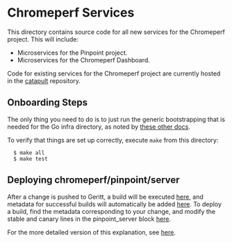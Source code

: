 # Chromeperf Services

This directory contains source code for all new services for the Chromeperf
project. This will include:

-   Microservices for the Pinpoint project.
-   Microservices for the Chromeperf Dashboard.

Code for existing services for the Chromeperf project are currently hosted in
the
[catapult](https://source.chromium.org/chromium/chromium/src/+/master:third_party/catapult/)
repository.

## Onboarding Steps

The only thing you need to do is to just run the generic bootstrapping that is
needed for the Go infra directory, as noted by [these other
docs](https://chromium.googlesource.com/infra/infra//+/HEAD/go/README.md#get-the-code).

To verify that things are set up correctly, execute `make` from this directory:

      $ make all
      $ make test

## Deploying chromeperf/pinpoint/server

After a change is pushed to Geritt, a build will be executed [here](https://ci.chromium.org/p/infra-internal/builders/prod/infra-docker-images-continuous), and metadata for successful builds will automatically be added [here](https://source.corp.google.com/chops_infra_internal/data/k8s/images/gcr.io/chops-public-images-prod/chromeperf/pinpoint_server/). To deploy a build, find the metadata corresponding to your change, and modify the stable and canary lines in the pinpoint_server block [here](https://source.corp.google.com/chops_infra_internal/data/k8s/projects/chromeperf/channels.json).

For the more detailed version of this explanation, see [here](https://source.corp.google.com/chops_infra_internal/data/k8s/README.md).